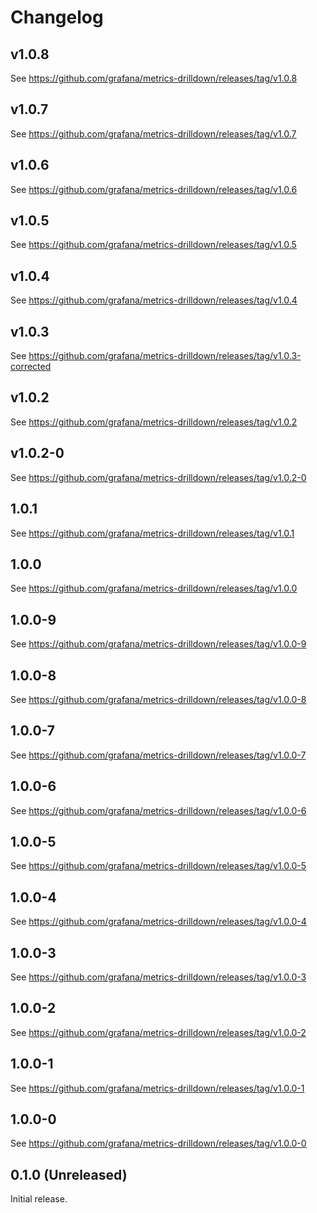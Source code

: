 # Changelog

## v1.0.8

See <https://github.com/grafana/metrics-drilldown/releases/tag/v1.0.8>

## v1.0.7

See <https://github.com/grafana/metrics-drilldown/releases/tag/v1.0.7>

## v1.0.6

See <https://github.com/grafana/metrics-drilldown/releases/tag/v1.0.6>

## v1.0.5

See <https://github.com/grafana/metrics-drilldown/releases/tag/v1.0.5>

## v1.0.4

See <https://github.com/grafana/metrics-drilldown/releases/tag/v1.0.4>

## v1.0.3

See <https://github.com/grafana/metrics-drilldown/releases/tag/v1.0.3-corrected>

## v1.0.2

See <https://github.com/grafana/metrics-drilldown/releases/tag/v1.0.2>

## v1.0.2-0

See <https://github.com/grafana/metrics-drilldown/releases/tag/v1.0.2-0>

## 1.0.1

See <https://github.com/grafana/metrics-drilldown/releases/tag/v1.0.1>

## 1.0.0

See <https://github.com/grafana/metrics-drilldown/releases/tag/v1.0.0>

## 1.0.0-9

See <https://github.com/grafana/metrics-drilldown/releases/tag/v1.0.0-9>

## 1.0.0-8

See <https://github.com/grafana/metrics-drilldown/releases/tag/v1.0.0-8>

## 1.0.0-7

See <https://github.com/grafana/metrics-drilldown/releases/tag/v1.0.0-7>

## 1.0.0-6

See <https://github.com/grafana/metrics-drilldown/releases/tag/v1.0.0-6>

## 1.0.0-5

See <https://github.com/grafana/metrics-drilldown/releases/tag/v1.0.0-5>

## 1.0.0-4

See <https://github.com/grafana/metrics-drilldown/releases/tag/v1.0.0-4>

## 1.0.0-3

See <https://github.com/grafana/metrics-drilldown/releases/tag/v1.0.0-3>

## 1.0.0-2

See <https://github.com/grafana/metrics-drilldown/releases/tag/v1.0.0-2>

## 1.0.0-1

See <https://github.com/grafana/metrics-drilldown/releases/tag/v1.0.0-1>

## 1.0.0-0

See <https://github.com/grafana/metrics-drilldown/releases/tag/v1.0.0-0>

## 0.1.0 (Unreleased)

Initial release.
